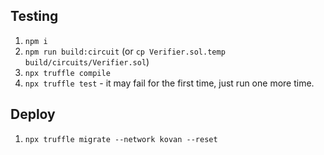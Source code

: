 ## Testing
1. `npm i`
2. `npm run build:circuit` (or `cp Verifier.sol.temp build/circuits/Verifier.sol`)
2. `npx truffle compile`
3. `npx truffle test` - it may fail for the first time, just run one more time.

## Deploy
1. `npx truffle migrate --network kovan --reset`



